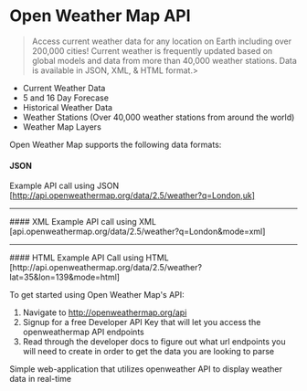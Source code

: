 # Open Weather Map API 

>Access current weather data for any location on Earth including over 200,000 cities! Current weather is frequently updated based on global models
and data from more than 40,000 weather stations.  Data is available in JSON, XML, & HTML format.>

* Current Weather Data
* 5 and 16 Day Forecase
* Historical Weather Data 
* Weather Stations (Over 40,000 weather stations from around the world)
* Weather Map Layers
 
Open Weather Map supports the following data formats:

#### JSON
Example API call using JSON 
[http://api.openweathermap.org/data/2.5/weather?q=London,uk]
<hr>
#### XML
Example API call using XML 
[api.openweathermap.org/data/2.5/weather?q=London&mode=xml]
<hr>
#### HTML
Example API Call using HTML 
[http://api.openweathermap.org/data/2.5/weather?lat=35&lon=139&mode=html]



To get started using Open Weather Map's API:

1. Navigate to http://openweathermap.org/api
2. Signup for a free Developer API Key that will let you access the openweathermap API endpoints
3. Read through the developer docs to figure out what url endpoints you will need to create in order to get the data you are looking to parse 

Simple web-application that utilizes openweather API to display weather data in real-time 
